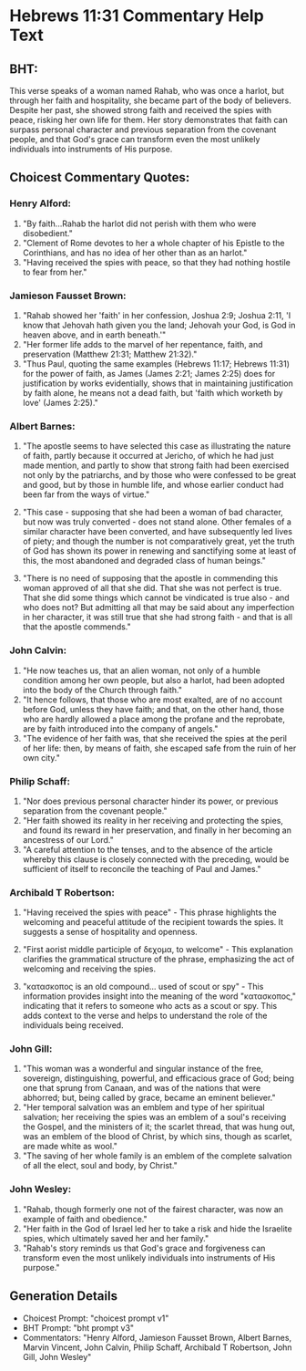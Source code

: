 # Hebrews 11:31 Commentary Help Text

## BHT:
This verse speaks of a woman named Rahab, who was once a harlot, but through her faith and hospitality, she became part of the body of believers. Despite her past, she showed strong faith and received the spies with peace, risking her own life for them. Her story demonstrates that faith can surpass personal character and previous separation from the covenant people, and that God's grace can transform even the most unlikely individuals into instruments of His purpose.

## Choicest Commentary Quotes:
### Henry Alford:
1. "By faith...Rahab the harlot did not perish with them who were disobedient." 
2. "Clement of Rome devotes to her a whole chapter of his Epistle to the Corinthians, and has no idea of her other than as an harlot." 
3. "Having received the spies with peace, so that they had nothing hostile to fear from her."

### Jamieson Fausset Brown:
1. "Rahab showed her 'faith' in her confession, Joshua 2:9; Joshua 2:11, 'I know that Jehovah hath given you the land; Jehovah your God, is God in heaven above, and in earth beneath.'" 
2. "Her former life adds to the marvel of her repentance, faith, and preservation (Matthew 21:31; Matthew 21:32)." 
3. "Thus Paul, quoting the same examples (Hebrews 11:17; Hebrews 11:31) for the power of faith, as James (James 2:21; James 2:25) does for justification by works evidentially, shows that in maintaining justification by faith alone, he means not a dead faith, but 'faith which worketh by love' (James 2:25)."

### Albert Barnes:
1. "The apostle seems to have selected this case as illustrating the nature of faith, partly because it occurred at Jericho, of which he had just made mention, and partly to show that strong faith had been exercised not only by the patriarchs, and by those who were confessed to be great and good, but by those in humble life, and whose earlier conduct had been far from the ways of virtue." 

2. "This case - supposing that she had been a woman of bad character, but now was truly converted - does not stand alone. Other females of a similar character have been converted, and have subsequently led lives of piety; and though the number is not comparatively great, yet the truth of God has shown its power in renewing and sanctifying some at least of this, the most abandoned and degraded class of human beings."

3. "There is no need of supposing that the apostle in commending this woman approved of all that she did. That she was not perfect is true. That she did some things which cannot be vindicated is true also - and who does not? But admitting all that may be said about any imperfection in her character, it was still true that she had strong faith - and that is all that the apostle commends."



### John Calvin:
1. "He now teaches us, that an alien woman, not only of a humble condition among her own people, but also a harlot, had been adopted into the body of the Church through faith." 
2. "It hence follows, that those who are most exalted, are of no account before God, unless they have faith; and that, on the other hand, those who are hardly allowed a place among the profane and the reprobate, are by faith introduced into the company of angels."
3. "The evidence of her faith was, that she received the spies at the peril of her life: then, by means of faith, she escaped safe from the ruin of her own city."

### Philip Schaff:
1. "Nor does previous personal character hinder its power, or previous separation from the covenant people." 
2. "Her faith showed its reality in her receiving and protecting the spies, and found its reward in her preservation, and finally in her becoming an ancestress of our Lord." 
3. "A careful attention to the tenses, and to the absence of the article whereby this clause is closely connected with the preceding, would be sufficient of itself to reconcile the teaching of Paul and James."

### Archibald T Robertson:
1. "Having received the spies with peace" - This phrase highlights the welcoming and peaceful attitude of the recipient towards the spies. It suggests a sense of hospitality and openness.

2. "First aorist middle participle of δεχομα, to welcome" - This explanation clarifies the grammatical structure of the phrase, emphasizing the act of welcoming and receiving the spies.

3. "κατασκοπος is an old compound... used of scout or spy" - This information provides insight into the meaning of the word "κατασκοπος," indicating that it refers to someone who acts as a scout or spy. This adds context to the verse and helps to understand the role of the individuals being received.

### John Gill:
1. "This woman was a wonderful and singular instance of the free, sovereign, distinguishing, powerful, and efficacious grace of God; being one that sprung from Canaan, and was of the nations that were abhorred; but, being called by grace, became an eminent believer."
2. "Her temporal salvation was an emblem and type of her spiritual salvation; her receiving the spies was an emblem of a soul's receiving the Gospel, and the ministers of it; the scarlet thread, that was hung out, was an emblem of the blood of Christ, by which sins, though as scarlet, are made white as wool."
3. "The saving of her whole family is an emblem of the complete salvation of all the elect, soul and body, by Christ."

### John Wesley:
1. "Rahab, though formerly one not of the fairest character, was now an example of faith and obedience."
2. "Her faith in the God of Israel led her to take a risk and hide the Israelite spies, which ultimately saved her and her family."
3. "Rahab's story reminds us that God's grace and forgiveness can transform even the most unlikely individuals into instruments of His purpose."


## Generation Details
- Choicest Prompt: "choicest prompt v1"
- BHT Prompt: "bht prompt v3"
- Commentators: "Henry Alford, Jamieson Fausset Brown, Albert Barnes, Marvin Vincent, John Calvin, Philip Schaff, Archibald T Robertson, John Gill, John Wesley"
